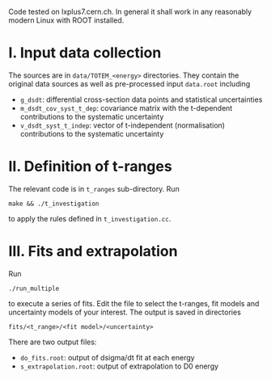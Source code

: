 Code tested on lxplus7.cern.ch. In general it shall work in any reasonably modern Linux with ROOT installed.


# I. Input data collection

The sources are in `data/TOTEM_<energy>` directories. They contain the original data sources as well as pre-processed input `data.root` including
  * `g_dsdt`: differential cross-section data points and statistical uncertainties
  * `m_dsdt_cov_syst_t_dep`: covariance matrix with the t-dependent contributions to the systematic uncertainty
  * `v_dsdt_syst_t_indep`: vector of t-independent (normalisation) contributions to the systematic uncertainty



# II. Definition of t-ranges

The relevant code is in `t_ranges` sub-directory. Run
```
make && ./t_investigation
```
to apply the rules defined in `t_investigation.cc`.



# III. Fits and extrapolation

Run
```
./run_multiple
```
to execute a series of fits. Edit the file to select the t-ranges, fit models and uncertainty models of your interest. The output is saved in directories
```
fits/<t_range>/<fit model>/<uncertainty>
```
There are two output files:
  * `do_fits.root`: output of dsigma/dt fit at each energy
  * `s_extrapolation.root`: output of extrapolation to D0 energy
